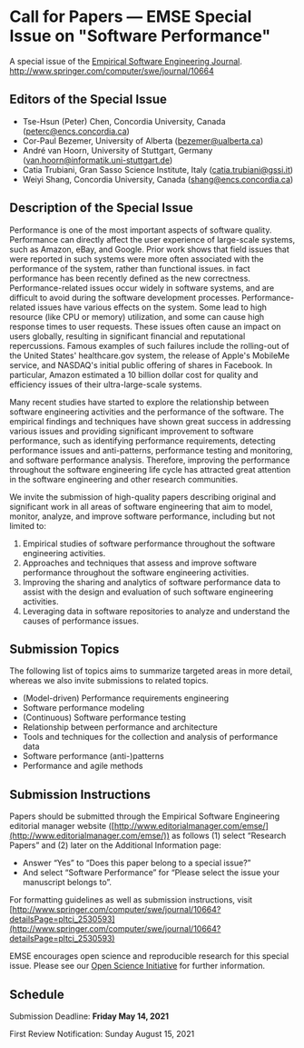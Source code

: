 # Call for Papers — EMSE Special Issue on "Software Performance"

A special issue of the [Empirical Software Engineering Journal](https://www.springer.com/journal/10664). 
http://www.springer.com/computer/swe/journal/10664

## Editors of the Special Issue
* Tse-Hsun (Peter) Chen, Concordia University, Canada (peterc@encs.concordia.ca)
* Cor-Paul Bezemer, University of Alberta (bezemer@ualberta.ca)
* André van Hoorn, University of Stuttgart, Germany (van.hoorn@informatik.uni-stuttgart.de)
* Catia Trubiani, Gran Sasso Science Institute, Italy (catia.trubiani@gssi.it)
* Weiyi Shang, Concordia University, Canada (shang@encs.concordia.ca)


## Description of the Special Issue

Performance is one of the most important aspects of software quality. Performance can directly affect the user experience of large-scale systems, such as Amazon, eBay, and Google. Prior work shows that field issues that were reported in such systems were more often associated with the performance of the system, rather than functional issues. in fact performance has been recently defined as the new correctness. Performance-related issues occur widely in software systems, and are difficult to avoid during the software development processes. Performance-related issues have various effects on the system. Some lead to high resource (like CPU or memory) utilization, and some can cause high response times to user requests. These issues often cause an impact on users globally, resulting in significant financial and reputational repercussions. Famous examples of such failures include the rolling-out of the United States' healthcare.gov system, the release of Apple's MobileMe service, and NASDAQ's initial public offering of shares in Facebook. In particular, Amazon estimated a 10 billion dollar cost for quality and efficiency issues of their ultra-large-scale systems. 

Many recent studies have started to explore the relationship between software engineering activities and the performance of the software. The empirical findings and techniques have shown great success in addressing various issues and providing significant improvement to software performance, such as identifying performance requirements, detecting performance issues and anti-patterns, performance testing and monitoring, and software performance analysis. Therefore, improving the performance throughout the software engineering life cycle has attracted great attention in the software engineering and other research communities.

We invite the submission of high-quality papers describing original and significant work in all areas of software engineering that aim to model, monitor, analyze, and improve software performance, including but not limited to: 
1. Empirical studies of software performance throughout the software engineering activities.
2. Approaches and techniques that assess and improve software performance throughout the software engineering activities.
3. Improving the sharing and analytics of software performance data to assist with the design and evaluation of such software engineering activities.
4. Leveraging data in software repositories to analyze and understand the causes of performance issues.

## Submission Topics
The following list of topics aims to summarize targeted areas in more detail, whereas we also invite submissions to related topics.
* (Model-driven) Performance requirements engineering
* Software performance modeling
* (Continuous) Software performance testing
* Relationship between performance and architecture
* Tools and techniques for the collection and analysis of performance data
* Software performance (anti-)patterns
* Performance and agile methods

## Submission Instructions
Papers should be submitted through the Empirical Software Engineering editorial manager website ([http://www.editorialmanager.com/emse/](http://www.editorialmanager.com/emse/)) as follows (1) select “Research Papers” and (2) later on the Additional Information page:
- Answer “Yes” to “Does this paper belong to a special issue?”
- And select “Software Performance” for “Please select the issue your manuscript belongs to”.

For formatting guidelines as well as submission instructions, visit
[http://www.springer.com/computer/swe/journal/10664?detailsPage=pltci_2530593](http://www.springer.com/computer/swe/journal/10664?detailsPage=pltci_2530593)

EMSE encourages open science and reproducible research for this special issue. Please see our [Open Science Initiative](https://github.com/emsejournal/openscience) for further information.

## Schedule
Submission Deadline:     **Friday May 14, 2021**

First Review Notification:    Sunday August 15, 2021
